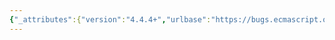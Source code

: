 ```yaml
---
{"_attributes":{"version":"4.4.4+","urlbase":"https://bugs.ecmascript.org/","maintainer":"dherman@mozilla.com"},"bug":{"bug_id":1020,"creation_ts":"2012-11-24 21:29:00 -0800","short_desc":"8.5.2: extraneous space","delta_ts":"2012-12-21 18:08:27 -0800","product":"Draft for 6th Edition","component":"editorial issue","version":"Rev 12: November 22, 2012 Draft","rep_platform":"All","op_sys":"All","bug_status":"RESOLVED","resolution":"FIXED","priority":"Normal","bug_severity":"minor","everconfirmed":true,"reporter":{"uid":"jmdyck","name":"Michael Dyck"},"assigned_to":{"uid":"allen","name":"Allen Wirfs-Brock"},"long_desc":[{"commentid":2772,"comment_count":0,"who":{"uid":"jmdyck","name":"Michael Dyck"},"bug_when":"2012-11-24 21:29:22 -0800","thetext":"In 8.5.2 \"[[SetInheritance]] (V)\",\nstep 9 says:\n    Let getProtoTrap be the result of GetMethod(handler, \"getPrototypeOf \").\n\nDelete the extra space before the second double-quote."},{"commentid":2847,"comment_count":1,"who":{"uid":"allen","name":"Allen Wirfs-Brock"},"bug_when":"2012-11-26 10:10:07 -0800","thetext":"fixed in rev 13 editor's draft"}]}}
---
```

